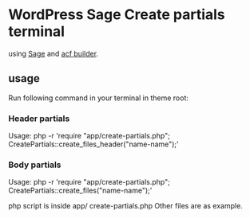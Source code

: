 # WordPress Sage Create partials terminal


using [Sage](https://roots.io/sage/) and [acf builder](https://github.com/StoutLogic/acf-builder).

## usage

Run following command in your terminal in theme root:<br />

### Header partials<br />
Usage: php -r 'require "app/create-partials.php"; CreatePartials::create_files_header("name-name");' <br />

### Body partials<br />
Usage: php -r 'require "app/create-partials.php"; CreatePartials::create_files("name-name");'<br />

php script is inside app/ create-partials.php
Other files are as example.